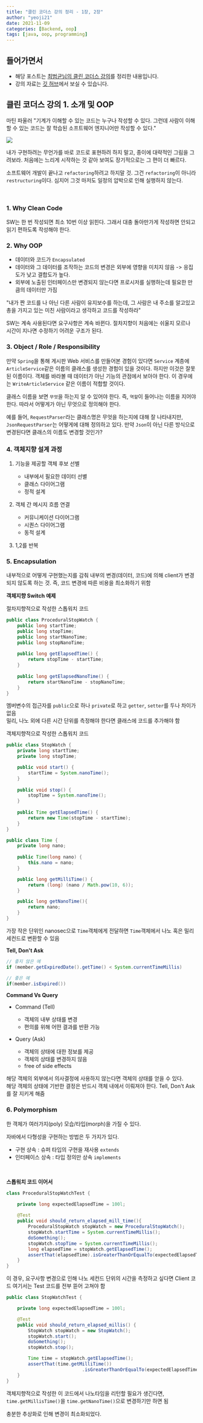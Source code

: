 ```yaml
---
title: "클린 코더스 강의 정리 - 1장, 2장"
author: "yeoji21"
date: 2021-11-09
categories: [Backend, oop]
tags: [java, oop, programming]
---
```


## 들어가면서

- 해당 포스트는 [최범균님의 클린 코더스 강의](https://www.youtube.com/watch?v=60lLSe1phks)를 정리한 내용입니다. 
- 강의 자료는 [깃 허브](https://github.com/msbaek/clean-coders-2013)에서 보실 수 있습니다.

## 클린 코더스 강의 1. 소개 및 OOP

마틴 파울러 "기계가 이해할 수 있는 코드는 누구나 작성할 수 있다. 그런데 사람이 이해할 수 있는 코드는 잘 학습된 소프트웨어 엔지니어만 작성할 수 있다."

<img src="https://github.com/msbaek/clean-coders-2013/blob/master/0.TOC.png?raw=true">

내가 구현하려는 무언가를 바로 코드로 표현하려 하지 말고, 종이에 대략적인 그림을 그려보라. 처음에는 느리게 시작하는 것 같아 보여도 장기적으로는 그 편이 더 빠르다. 

소프트웨어 개발이 끝나고 `refactoring`하려고 하지말 것. 그건 `refactoring`이 아니라 `restructuring`이다. 심지어 그것 마저도 일정의 압박으로 인해 실행하지 않는다. 

<br>

### 1. Why Clean Code
SW는 한 번 작성되면 최소 10번 이상 읽힌다. 그래서 대충 돌아만가게 작성하면 안되고 읽기 편하도록 작성해야 한다. 

### 2. Why OOP
- 데이터와 코드가 `Encapsulated`
- 데이터와 그 데이터를 조작하는 코드의 변경은 외부에 영향을 미치지 않음 -> 응집도가 낮고 결합도가 높다.
- 외부에 노출된 인터페이스만 변경되지 않는다면 프로시저를 실행하는데 필요한 만큼의 데이터만 가짐

"내가 짠 코드를 나 아닌 다른 사람이 유지보수를 하는데, 그 사람은 내 주소를 알고있고 총을 가지고 있는 미친 사람이라고 생각하고 코드를 작성하라"

SW는 계속 사용된다면 요구사항은 계속 바뀐다. 절차지향이 처음에는 쉬울지 모르나 시간이 지나면 수정하기 어려운 구조가 된다. 

### 3. Object / Role / Responsibility
만약 `Spring`을 통해 게시판 Web 서비스를 만들어본 경험이 있다면 `Service` 계층에 `ArticleService`같은 이름의 클래스를 생성한 경험이 있을 것이다. 하지만 이것은 잘못된 이름이다. 객체를 바라볼 때 데이터가 아닌 기능의 관점에서 보아야 한다. 이 경우에는 `WriteArticleService` 같은 이름이 적합할 것이다.

클래스 이름을 보면 `무엇`을 하는지 알 수 있어야 한다. 즉, `역할`이 들어나는 이름을 지어야 한다. 따라서 어떻게가 아닌 무엇으로 정의해야 한다.

예를 들어, `RequestParser`라는 클래스명은 무엇을 하는지에 대해 잘 나타내지만, `JsonRequestParser`는 어떻게에 대해 정의하고 있다. 만약 `Json`이 아닌 다른 방식으로 변경된다면 클래스의 이름도 변경할 것인가?

### 4. 객체지향 설계 과정
1) 기능을 제공할 객체 후보 선별
   - 내부에서 필요한 데이터 선별
   - 클래스 다이어그램
   - 정적 설계
  
2) 객체 간 메시지 흐름 연결
   - 커뮤니케이션 다이어그램
   - 시퀀스 다이어그램
   - 동적 설계

3) 1,2를 반복

### 5. Encapsulation

내부적으로 어떻게 구현했는지를 감춰 내부의 변경(데이터, 코드)에 의해 client가 변경되지 않도록 하는 것. 즉, 코드 변경에 따른 비용을 최소화하기 위함

**객체지향 Switch 예제**

절차지향적으로 작성한 스톱워치 코드
```java
public class ProceduralStopWatch {
    public long startTime;
    public long stopTime;
    public long startNanoTime;
    public long stopNanoTime;
    
    public long getElapsedTime() {
        return stopTime - startTime;
    }
    
    public long getElapsedNanoTime() {
        return startNanoTime - stopNanoTime;
    }
}
```
멤버변수의 접근자를 `public`으로 하나 `private`로 하고 `getter`, `setter`를 두나 차이가 없음  
밀리, 나노 외에 다른 시간 단위를 측정해야 한다면 클래스에 코드를 추가해야 함

객체지향적으로 작성한 스톱워치 코드
```java
public class StopWatch {
    private long startTime;
    private long stopTime;

    public void start() {
        startTime = System.nanoTime();
    }
    
    public void stop() {
        stopTime = System.nanoTime();
    }
    
    public Time getElapsedTime() {
        return new Time(stopTime - startTime);
    }
}
```
```java
public class Time {
    private long nano;
    
    public Time(long nano) {
        this.nano = nano;
    }

    public long getMilliTime() {
        return (long) (nano / Math.pow(10, 6));
    }

    public long getNanoTime(){
        return nano;
    }
}
```

가장 작은 단위인 nanosec으로 `Time`객체에게 전달하면 `Time`객체에서 나노 혹은 밀리 세컨드로 변환할 수 있음

**Tell, Don't Ask**

```java
// 좋지 않은 예
if (member.getExpiredDate().getTime() < System.currentTimeMillis)
```
```java
// 좋은 예
if(member.isExpired())
```


**Command Vs Query**

- Command (Tell)
  - 객체의 내부 상태를 변경
  - 편의를 위해 어떤 결과를 반환 가능

- Query (Ask)
  - 객체의 상태에 대한 정보를 제공
  - 객체의 상태를 변경하지 않음
  - free of side effects

해당 객체의 외부에서 의사결정에 사용하지 않는다면 객체의 상태를 얻을 수 있다.  
해당 객체의 상태에 기반한 결정은 반드시 객체 내에서 이뤄져야 한다.
Tell, Don't Ask를 잘 지키게 해줌

### 6. Polymorphism
한 객체가 여러가지(poly) 모습/타입(morph)을 가질 수 있다.

자바에서 다형성을 구현하는 방법은 두 가지가 있다.
- 구현 상속 : 슈퍼 타입의 구현을 재사용 `extends` 
- 인터페이스 상속 : 타입 정의만 상속 `implements`

<br>

**스톱워치 코드 이어서**
```java
class ProceduralStopWatchTest {

    private long expectedElapsedTime = 100l;
    
    @Test
    public void should_return_elapsed_mill_time(){
        ProceduralStopWatch stopWatch = new ProceduralStopWatch();
        stopWatch.startTime = System.currentTimeMillis();
        doSomething();
        stopWatch.stopTime = System.currentTimeMillis();
        long elapsedTime = stopWatch.getElapsedTime();
        assertThat(elapsedTime).isGreaterThanOrEqualTo(expectedElapsedTime);
    }
}
```
이 경우, 요구사항 변경으로 인해 나노 세컨드 단위의 시간을 측정하고 싶다면 Client 코드 여기서는 Test 코드를 전부 뜯어 고쳐야 함

```java
public class StopWatchTest {

    private long expectedElapsedTime = 100l;

    @Test
    public void should_return_elapsed_millis() {
        StopWatch stopWatch = new StopWatch();
        stopWatch.start();
        doSomething();
        stopWatch.stop();

        Time time = stopWatch.getElapsedTime();
        assertThat(time.getMilliTime())
                            .isGreaterThanOrEqualTo(expectedElapsedTime);
    }
}
```
객체지향적으로 작성한 이 코드에서 나노타임을 리턴할 필요가 생긴다면, `time.getMillisTime()`을 `time.getNanoTime()`으로 변경하기만 하면 됨

충분한 추상화로 인해 변경이 최소화되었다. 